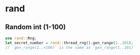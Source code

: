 # rand
## Random int (1-100)
```rust
use rand::Rng;
let secret_number = rand::thread_rng().gen_range(1..101);
// `gen_range(1..=100)` is the same as `gen_range(1..101)`
```

